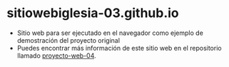 # sitiowebiglesia-03.github.io

- Sitio web para ser ejecutado en el navegador como ejemplo de demostración del proyecto original
- Puedes encontrar más información de este sitio web en el repositorio llamado [proyecto-web-04](https://github.com/misproyectosweb/proyecto-web-04.git).
